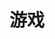 ---
title: 游戏
description: 当然是游戏了
image: "game.png"

# Badge style
style:
    background: "#1b71bd"
    color: "#fff"
---